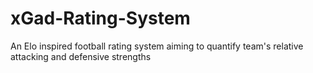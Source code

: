 # xGad-Rating-System
An Elo inspired football rating system aiming to quantify team's relative attacking and defensive strengths
